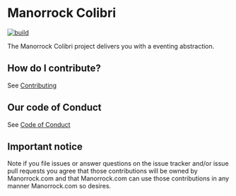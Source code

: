 # Manorrock Colibri

[![build](https://github.com/manorrock/colibri/actions/workflows/build.yml/badge.svg)](https://github.com/manorrock/colibri/actions/workflows/build.yml)

The Manorrock Colibri project delivers you with a eventing abstraction.

## How do I contribute?

See [Contributing](CONTRIBUTING.md)

## Our code of Conduct

See [Code of Conduct](CODE_OF_CONDUCT.md)

## Important notice

Note if you file issues or answer questions on the issue tracker and/or issue 
pull requests you agree that those contributions will be owned by Manorrock.com
and that Manorrock.com can use those contributions in any manner Manorrock.com
so desires.
